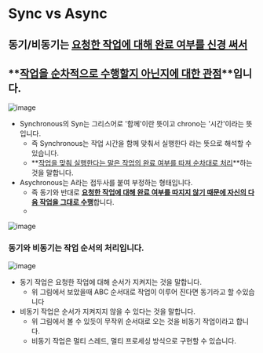 ## 



# Sync vs Async

## 동기/비동기는 <u>요청한 작업에 대해 완료 여부를 신경 써서</u> 

## **<u>작업을 순차적으로 수행할지 아닌지에 대한 관점</u>**입니다.

![image](https://github.com/user-attachments/assets/a75a69c5-002f-4f7b-adcb-7de9305efd13)


- Synchronous의 Syn는 그리스어로 '함께'이란 뜻이고 chrono는 '시간'이라는 뜻입니다.
  - 즉 Synchronous는 작업 시간을 함께 맞춰서 실행한다 라는 뜻으로 해석할 수있습니다.
  - **<u>작업을 맞춰 실행한다는 말은 작업의 완료 여부를 따져 순차대로 처리</u>**하는 것을 말합니다.
- Asychronous는 A라는 접두사를 붙여 부정하는 형태입니다. 
  - 즉 동기와 반대로 <u>**요청한 작업에 대해 완료 여부를 따지지  않기 때문에 자신의 다음 작업을 그대로 수행**</u>합니다.
  - 
![image](https://github.com/user-attachments/assets/f9495105-7fdd-464e-ac7b-ecf042853958)


### 동기와  비동기는 작업 순서의 처리입니다.

![image](https://github.com/user-attachments/assets/2179cbee-66fd-4fb4-ac42-68c881008ea3)


- 동기 작업은 요청한 작업에 대해 순서가 지켜지는 것을 말합니다.
  - 위 그림에서 보았을때  ABC 순서대로 작업이 이루어 진다면 동기라고 할 수있습니다
- 비동기 작업은 순서가 지켜지지 않을 수 있다는 것을 말합니다.
  - 위 그림에서 볼 수 있듯이 무작위 순서대로 오는 것을 비동기 작업이라고 합니다.
  - 비동기 작업은 멀티 스레드, 멀티 프로세싱 방식으로 구현할 수 있습니다.



